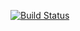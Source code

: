 [![Build Status](https://travis-ci.com/algoprog-is-hse/nana-example.svg?branch=main)](https://travis-ci.com/algoprog-is-hse/nana-example)